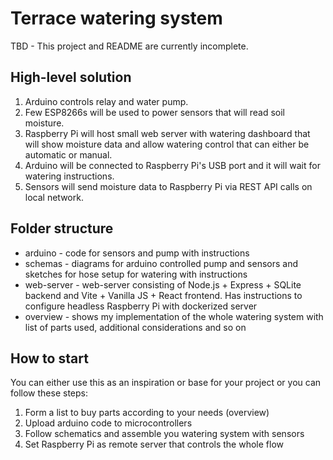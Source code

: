 # Terrace watering system

TBD - This project and README are currently incomplete.

## High-level solution
1. Arduino controls relay and water pump.
2. Few ESP8266s will be used to power sensors that will read soil moisture.
3. Raspberry Pi will host small web server with watering dashboard that will show moisture data and allow watering control that can either be automatic or manual.
4. Arduino will be connected to Raspberry Pi's USB port and it will wait for watering instructions.
5. Sensors will send moisture data to Raspberry Pi via REST API calls on local network.

## Folder structure
- arduino - code for sensors and pump with instructions
- schemas - diagrams for arduino controlled pump and sensors and sketches for hose setup for watering with instructions
- web-server - web-server consisting of Node.js + Express + SQLite backend and Vite + Vanilla JS + React frontend. Has instructions to configure headless Raspberry Pi with dockerized server
- overview - shows my implementation of the whole watering system with list of parts used, additional considerations and so on

## How to start
You can either use this as an inspiration or base for your project or you can follow these steps:
1. Form a list to buy parts according to your needs (overview)
2. Upload arduino code to microcontrollers
3. Follow schematics and assemble you watering system with sensors
4. Set Raspberry Pi as remote server that controls the whole flow
